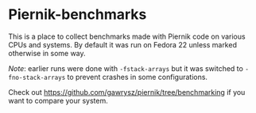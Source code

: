 # Piernik-benchmarks
This is a place to collect benchmarks made with Piernik code on various CPUs and systems.
By default it was run on Fedora 22 unless marked otherwise in some way.

_Note_: earlier runs were done with `-fstack-arrays` but it was switched to
`-fno-stack-arrays` to prevent crashes in some configurations.

Check out https://github.com/gawrysz/piernik/tree/benchmarking if you want to compare your system.
